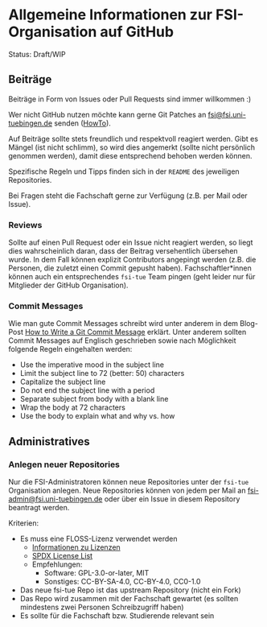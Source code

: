 # Allgemeine Informationen zur FSI-Organisation auf GitHub

Status: Draft/WIP

## Beiträge

Beiträge in Form von Issues oder Pull Requests sind immer willkommen :)

Wer nicht GitHub nutzen möchte kann gerne Git Patches an
fsi@fsi.uni-tuebingen.de senden ([HowTo](https://git-send-email.io/)).

Auf Beiträge sollte stets freundlich und respektvoll reagiert werden. Gibt es
Mängel (ist nicht schlimm), so wird dies angemerkt (sollte nicht persönlich
genommen werden), damit diese entsprechend behoben werden können.

Spezifische Regeln und Tipps finden sich in der `README` des jeweiligen
Repositories.

Bei Fragen steht die Fachschaft gerne zur Verfügung (z.B. per Mail oder Issue).

### Reviews

Sollte auf einen Pull Request oder ein Issue nicht reagiert werden, so liegt
dies wahrscheinlich daran, dass der Beitrag versehentlich übersehen wurde. In
dem Fall können explizit Contributors angepingt werden (z.B. die Personen, die
zuletzt einen Commit gepusht haben). Fachschaftler*innen können auch ein
entsprechendes `fsi-tue` Team pingen (geht leider nur für Mitglieder der GitHub
Organisation).

### Commit Messages

Wie man gute Commit Messages schreibt wird unter anderem in dem Blog-Post
[How to Write a Git Commit Message](https://chris.beams.io/posts/git-commit/)
erklärt. Unter anderem sollten Commit Messages auf Englisch geschrieben sowie
nach Möglichkeit folgende Regeln eingehalten werden:
- Use the imperative mood in the subject line
- Limit the subject line to 72 (better: 50) characters
- Capitalize the subject line
- Do not end the subject line with a period
- Separate subject from body with a blank line
- Wrap the body at 72 characters
- Use the body to explain what and why vs. how

## Administratives

### Anlegen neuer Repositories

Nur die FSI-Administratoren können neue Repositories unter der `fsi-tue`
Organisation anlegen. Neue Repositories können von jedem per Mail an
fsi-admin@fsi.uni-tuebingen.de oder über ein Issue in diesem Repository
beantragt werden.

Kriterien:
- Es muss eine FLOSS-Lizenz verwendet werden
  - [Informationen zu Lizenzen](https://choosealicense.com/)
  - [SPDX License List](https://spdx.org/licenses/)
  - Empfehlungen:
    - Software: GPL-3.0-or-later, MIT
    - Sonstiges: CC-BY-SA-4.0, CC-BY-4.0, CC0-1.0
- Das neue fsi-tue Repo ist das upstream Repository (nicht ein Fork)
- Das Repo wird zusammen mit der Fachschaft gewartet (es sollten mindestens zwei
  Personen Schreibzugriff haben)
- Es sollte für die Fachschaft bzw. Studierende relevant sein
